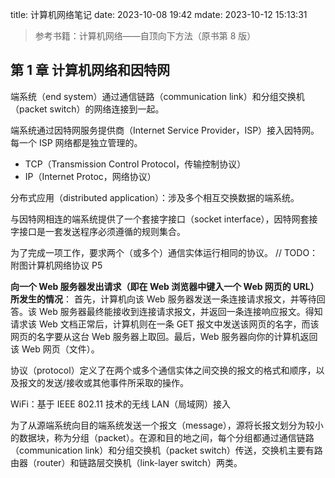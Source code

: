 title: 计算机网络笔记
date: 2023-10-08 19:42
mdate: 2023-10-12 15:13:31

>  参考书籍：计算机网络——自顶向下方法（原书第 8 版）

##  第 1 章 计算机网络和因特网

端系统（end system）通过通信链路（communication link）和分组交换机（packet switch）的网络连接到一起。

端系统通过因特网服务提供商（Internet Service Provider，ISP）接入因特网。每一个 ISP 网络都是独立管理的。

- TCP（Transmission Control Protocol，传输控制协议）
- IP（Internet Protoc，网络协议）

分布式应用（distributed application）：涉及多个相互交换数据的端系统。

与因特网相连的端系统提供了一个套接字接口（socket interface），因特网套接字接口是一套发送程序必须遵循的规则集合。

为了完成一项工作，要求两个（或多个）通信实体运行相同的协议。
// TODO：附图计算机网络协议 P5

**向一个 Web 服务器发出请求（即在 Web 浏览器中键入一个 Web 网页的 URL）所发生的情况**：
首先，计算机向该 Web 服务器发送一条连接请求报文，并等待回答。该 Web 服务器最终能接收到连接请求报文，并返回一条连接响应报文。得知请求该 Web 文档正常后，计算机则在一条 GET 报文中发送该网页的名字，而该网页的名字要从这台 Web 服务器上取回。最后，Web 服务器向你的计算机返回该 Web 网页（文件）。

协议（protocol）定义了在两个或多个通信实体之间交换的报文的格式和顺序，以及报文的发送/接收或其他事件所采取的操作。

WiFi：基于 IEEE 802.11 技术的无线 LAN（局域网）接入

为了从源端系统向目的端系统发送一个报文（message），源将长报文划分为较小的数据块，称为分组（packet）。在源和目的地之间，每个分组都通过通信链路（communication link）和分组交换机（packet switch）传送，交换机主要有路由器（router）和链路层交换机（link-layer switch）两类。





